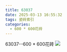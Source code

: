 ```yaml
---
title: 63037
date: 2025-03-13 16:55:32
tags: 瓷砖索引
categories:
  - 600 * 600花砖
---
```


63037--600 * 600花砖
![](/img/ceramic/600_600huazhuan/63037.jpg)